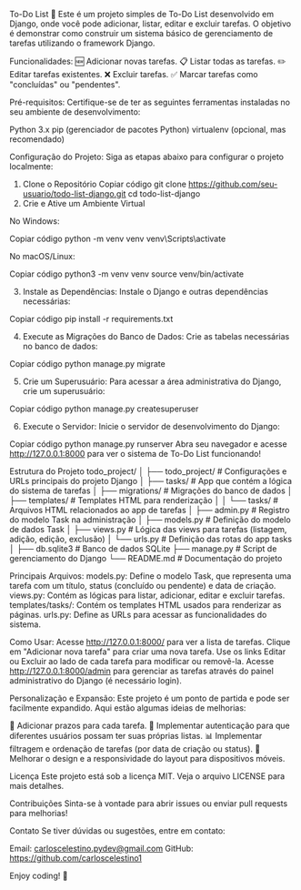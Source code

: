 To-Do List 📝
Este é um projeto simples de To-Do List desenvolvido em Django, onde você pode adicionar, listar, editar e excluir tarefas. O objetivo é demonstrar como construir um sistema básico de gerenciamento de tarefas utilizando o framework Django.

Funcionalidades:
🆕 Adicionar novas tarefas.
📋 Listar todas as tarefas.
✏️ Editar tarefas existentes.
❌ Excluir tarefas.
✅ Marcar tarefas como "concluídas" ou "pendentes".

Pré-requisitos:
Certifique-se de ter as seguintes ferramentas instaladas no seu ambiente de desenvolvimento:

Python 3.x
pip (gerenciador de pacotes Python)
virtualenv (opcional, mas recomendado)

Configuração do Projeto:
Siga as etapas abaixo para configurar o projeto localmente:

1. Clone o Repositório
Copiar código
git clone https://github.com/seu-usuario/todo-list-django.git
cd todo-list-django
2. Crie e Ative um Ambiente Virtual

No Windows:

Copiar código
python -m venv venv
venv\Scripts\activate

No macOS/Linux:

Copiar código
python3 -m venv venv
source venv/bin/activate

3. Instale as Dependências:
Instale o Django e outras dependências necessárias:

Copiar código
pip install -r requirements.txt

4. Execute as Migrações do Banco de Dados:
Crie as tabelas necessárias no banco de dados:

Copiar código
python manage.py migrate

5. Crie um Superusuário:
Para acessar a área administrativa do Django, crie um superusuário:

Copiar código
python manage.py createsuperuser

6. Execute o Servidor:
Inicie o servidor de desenvolvimento do Django:

Copiar código
python manage.py runserver
Abra seu navegador e acesse http://127.0.0.1:8000 para ver o sistema de To-Do List funcionando!

Estrutura do Projeto
todo_project/
│
├── todo_project/         # Configurações e URLs principais do projeto Django
│
├── tasks/                # App que contém a lógica do sistema de tarefas
│   ├── migrations/       # Migrações do banco de dados
│   ├── templates/        # Templates HTML para renderização
│   │   └── tasks/        # Arquivos HTML relacionados ao app de tarefas
│   ├── admin.py          # Registro do modelo Task na administração
│   ├── models.py         # Definição do modelo de dados Task
│   ├── views.py          # Lógica das views para tarefas (listagem, adição, edição, exclusão)
│   └── urls.py           # Definição das rotas do app tasks
│
├── db.sqlite3            # Banco de dados SQLite
├── manage.py             # Script de gerenciamento do Django
└── README.md             # Documentação do projeto

Principais Arquivos:
models.py: Define o modelo Task, que representa uma tarefa com um título, status (concluído ou pendente) e data de criação.
views.py: Contém as lógicas para listar, adicionar, editar e excluir tarefas.
templates/tasks/: Contém os templates HTML usados para renderizar as páginas.
urls.py: Define as URLs para acessar as funcionalidades do sistema.

Como Usar:
Acesse http://127.0.0.1:8000/ para ver a lista de tarefas.
Clique em "Adicionar nova tarefa" para criar uma nova tarefa.
Use os links Editar ou Excluir ao lado de cada tarefa para modificar ou removê-la.
Acesse http://127.0.0.1:8000/admin para gerenciar as tarefas através do painel administrativo do Django (é necessário login).

Personalização e Expansão:
Este projeto é um ponto de partida e pode ser facilmente expandido. Aqui estão algumas ideias de melhorias:

📅 Adicionar prazos para cada tarefa.
👥 Implementar autenticação para que diferentes usuários possam ter suas próprias listas.
📊 Implementar filtragem e ordenação de tarefas (por data de criação ou status).
📱 Melhorar o design e a responsividade do layout para dispositivos móveis.

Licença
Este projeto está sob a licença MIT. Veja o arquivo LICENSE para mais detalhes.

Contribuições
Sinta-se à vontade para abrir issues ou enviar pull requests para melhorias!

Contato
Se tiver dúvidas ou sugestões, entre em contato:

Email: carloscelestino.pydev@gmail.com
GitHub: https://github.com/carloscelestino1

Enjoy coding! 🚀